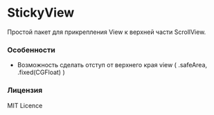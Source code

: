 # StickyView

Простой пакет для прикрепления View к верхней части ScrollView.

### Особенности

- Возможность сделать отступ от верхнего края view ( .safeArea, .fixed(CGFloat) )

### Лицензия
MIT Licence
